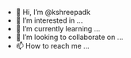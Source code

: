 - 👋 Hi, I’m @kshreepadk
- 👀 I’m interested in ...
- 🌱 I’m currently learning ...
- 💞️ I’m looking to collaborate on ...
- 📫 How to reach me ...

<!---
kshreepadk/kshreepadk is a ✨ special ✨ repository because its `README.md` (this file) appears on your GitHub profile.
You can click the Preview link to take a look at your changes.
--->
